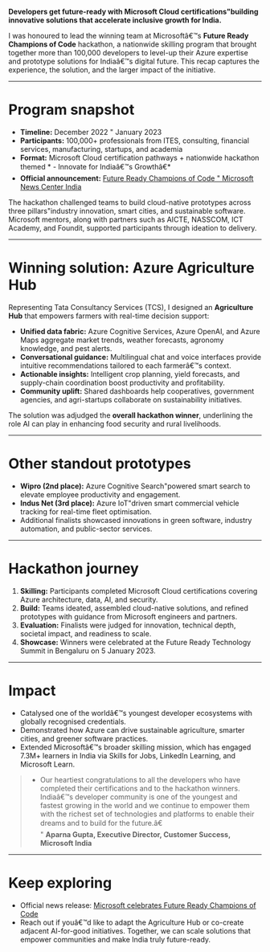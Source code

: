 **Developers get future-ready with Microsoft Cloud certifications"building innovative solutions that accelerate inclusive growth for India.**

I was honoured to lead the winning team at Microsoftâ€™s **Future Ready Champions of Code** hackathon, a nationwide skilling program that brought together more than 100,000 developers to level-up their Azure expertise and prototype solutions for Indiaâ€™s digital future. This recap captures the experience, the solution, and the larger impact of the initiative.

---

# Program snapshot

- **Timeline:** December 2022 " January 2023  
- **Participants:** 100,000+ professionals from ITES, consulting, financial services, manufacturing, startups, and academia  
- **Format:** Microsoft Cloud certification pathways + nationwide hackathon themed * - Innovate for Indiaâ€™s Growthâ€*  
- **Official announcement:** [Future Ready Champions of Code " Microsoft News Center India](https://news.microsoft.com/en-in/microsoft-celebrates-future-ready-champions-of-code-with-over-100k-developers-and-technology-enthusiasts/)

The hackathon challenged teams to build cloud-native prototypes across three pillars"industry innovation, smart cities, and sustainable software. Microsoft mentors, along with partners such as AICTE, NASSCOM, ICT Academy, and Foundit, supported participants through ideation to delivery.

---

# Winning solution: Azure Agriculture Hub

Representing Tata Consultancy Services (TCS), I designed an **Agriculture Hub** that empowers farmers with real-time decision support:

* **Unified data fabric:** Azure Cognitive Services, Azure OpenAI, and Azure Maps aggregate market trends, weather forecasts, agronomy knowledge, and pest alerts.  
* **Conversational guidance:** Multilingual chat and voice interfaces provide intuitive recommendations tailored to each farmerâ€™s context.  
* **Actionable insights:** Intelligent crop planning, yield forecasts, and supply-chain coordination boost productivity and profitability.  
* **Community uplift:** Shared dashboards help cooperatives, government agencies, and agri-startups collaborate on sustainability initiatives.

The solution was adjudged the **overall hackathon winner**, underlining the role AI can play in enhancing food security and rural livelihoods.

---

# Other standout prototypes

- **Wipro (2nd place):** Azure Cognitive Search"powered smart search to elevate employee productivity and engagement.  
- **Indus Net (3rd place):** Azure IoT"driven smart commercial vehicle tracking for real-time fleet optimisation.  
- Additional finalists showcased innovations in green software, industry automation, and public-sector services.

---

# Hackathon journey

1. **Skilling:** Participants completed Microsoft Cloud certifications covering Azure architecture, data, AI, and security.  
2. **Build:** Teams ideated, assembled cloud-native solutions, and refined prototypes with guidance from Microsoft engineers and partners.  
3. **Evaluation:** Finalists were judged for innovation, technical depth, societal impact, and readiness to scale.  
4. **Showcase:** Winners were celebrated at the Future Ready Technology Summit in Bengaluru on 5 January 2023.

---

# Impact

- Catalysed one of the worldâ€™s youngest developer ecosystems with globally recognised credentials.  
- Demonstrated how Azure can drive sustainable agriculture, smarter cities, and greener software practices.  
- Extended Microsoftâ€™s broader skilling mission, which has engaged 7.3M+ learners in India via Skills for Jobs, LinkedIn Learning, and Microsoft Learn.

>  - Our heartiest congratulations to all the developers who have completed their certifications and to the hackathon winners. Indiaâ€™s developer community is one of the youngest and fastest growing in the world and we continue to empower them with the richest set of technologies and platforms to enable their dreams and to build for the future.â€  
> " **Aparna Gupta, Executive Director, Customer Success, Microsoft India**

---

# Keep exploring

- Official news release: [Microsoft celebrates Future Ready Champions of Code](https://news.microsoft.com/en-in/microsoft-celebrates-future-ready-champions-of-code-with-over-100k-developers-and-technology-enthusiasts/)  
- Reach out if youâ€™d like to adapt the Agriculture Hub or co-create adjacent AI-for-good initiatives. Together, we can scale solutions that empower communities and make India truly future-ready.
